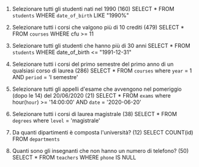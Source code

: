 
1. Selezionare tutti gli studenti nati nel 1990 (160)
SELECT * FROM `students` WHERE `date_of_birth` LIKE "1990%"

2. Selezionare tutti i corsi che valgono più di 10 crediti (479)
SELECT * FROM `courses` WHERE cfu >= 11

3. Selezionare tutti gli studenti che hanno più di 30 anni
SELECT * FROM `students` WHERE date_of_birth <= "1991-12-31"

4. Selezionare tutti i corsi del primo semestre del primo anno di un qualsiasi corso di laurea (286)
SELECT * FROM `courses` where `year` = 1 AND `period` = 'I semestre'

5. Selezionare tutti gli appelli d'esame che avvengono nel pomeriggio (dopo le 14) del 20/06/2020 (21)
SELECT * FROM `exams` where hour(`hour`) >= '14:00:00' AND `date` = '2020-06-20'

6. Selezionare tutti i corsi di laurea magistrale (38)
SELECT * FROM `degrees` where `level` = 'magistrale'

7. Da quanti dipartimenti è composta l'università? (12)
SELECT COUNT(id) FROM `departments`

8. Quanti sono gli insegnanti che non hanno un numero di telefono? (50)
SELECT * FROM `teachers` WHERE `phone` IS NULL
